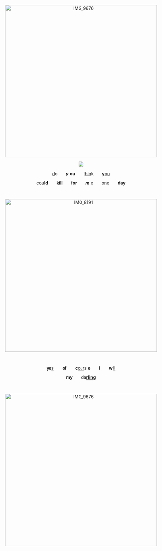 <div align="center">


⠀ ⠀ ⠀ 

<img width="500" height="500" alt="IMG_9676" src="https://github.com/user-attachments/assets/20ac4434-7e60-47ae-a4e6-ac30294e6e33" />
 

![](https://komarev.com/ghpvc/?username=ryvnq&label=visitors&color=lightgrey)


<ins>d</ins>o⠀ ⠀ ***y*** **ou**⠀ ⠀ t<ins>hin</ins>k⠀ ⠀ **y**<ins>ou</ins>

c<ins>ou</ins>**ld**⠀ ⠀ <ins>**kill**</ins>⠀ ⠀ f**or**⠀ ⠀ ***m*** e⠀ ⠀ <ins>on</ins>e⠀ ⠀ **day**

⠀ ⠀ ⠀ 
⠀ ⠀ ⠀ 
⠀ ⠀ ⠀ 

<img width="500" height="500" alt="IMG_8191" src="https://github.com/user-attachments/assets/ffc92281-9014-4a52-af10-ed063854c432" />

⠀ ⠀ ⠀ 
⠀ ⠀ ⠀ 
⠀ ⠀ ⠀ 

**ye**<ins>s</ins>⠀ ⠀ **of**⠀ ⠀ **c**<ins>our</ins>s **e**⠀ ⠀ **i**⠀ ⠀ **wi**<ins>ll</ins>

**my**⠀ ⠀ da<ins>**rling**</ins>


⠀ ⠀ ⠀ 
⠀ ⠀ ⠀ 

<img width="500" height="500" alt="IMG_9676" src="https://github.com/user-attachments/assets/20ac4434-7e60-47ae-a4e6-ac30294e6e33" />
